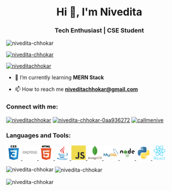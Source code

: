 <h1 align="center">Hi 👋, I'm Nivedita</h1>
<h3 align="center">Tech Enthusiast | CSE Student </h3>

<p align="left"> <img src="https://komarev.com/ghpvc/?username=nivedita-chhokar&label=Profile%20views&color=0e75b6&style=flat" alt="nivedita-chhokar" /> </p>

<p align="left"> <a href="https://github.com/ryo-ma/github-profile-trophy"><img src="https://github-profile-trophy.vercel.app/?username=nivedita-chhokar" alt="nivedita-chhokar" /></a> </p>

<p align="left"> <a href="https://twitter.com/niveditachhokar" target="blank"><img src="https://img.shields.io/twitter/follow/niveditachhokar?logo=twitter&style=for-the-badge" alt="niveditachhokar" /></a> </p>

- 🌱 I’m currently learning **MERN Stack**

- 📫 How to reach me **niveditachhokar@gmail.com**

<h3 align="left">Connect with me:</h3>
<p align="left">
<a href="https://twitter.com/niveditachhokar" target="blank"><img align="center" src="https://raw.githubusercontent.com/rahuldkjain/github-profile-readme-generator/master/src/images/icons/Social/twitter.svg" alt="niveditachhokar" height="30" width="40" /></a>
<a href="https://linkedin.com/in/nivedita-chhokar-0aa936272" target="blank"><img align="center" src="https://raw.githubusercontent.com/rahuldkjain/github-profile-readme-generator/master/src/images/icons/Social/linked-in-alt.svg" alt="nivedita-chhokar-0aa936272" height="30" width="40" /></a>
<a href="https://discord.gg/callmenive" target="blank"><img align="center" src="https://raw.githubusercontent.com/rahuldkjain/github-profile-readme-generator/master/src/images/icons/Social/discord.svg" alt="callmenive" height="30" width="40" /></a>
</p>

<h3 align="left">Languages and Tools:</h3>
<p align="left"> <a href="https://www.w3schools.com/css/" target="_blank" rel="noreferrer"> <img src="https://raw.githubusercontent.com/devicons/devicon/master/icons/css3/css3-original-wordmark.svg" alt="css3" width="40" height="40"/> </a> <a href="https://expressjs.com" target="_blank" rel="noreferrer"> <img src="https://raw.githubusercontent.com/devicons/devicon/master/icons/express/express-original-wordmark.svg" alt="express" width="40" height="40"/> </a> <a href="https://www.w3.org/html/" target="_blank" rel="noreferrer"> <img src="https://raw.githubusercontent.com/devicons/devicon/master/icons/html5/html5-original-wordmark.svg" alt="html5" width="40" height="40"/> </a> <a href="https://www.java.com" target="_blank" rel="noreferrer"> <img src="https://raw.githubusercontent.com/devicons/devicon/master/icons/java/java-original.svg" alt="java" width="40" height="40"/> </a> <a href="https://developer.mozilla.org/en-US/docs/Web/JavaScript" target="_blank" rel="noreferrer"> <img src="https://raw.githubusercontent.com/devicons/devicon/master/icons/javascript/javascript-original.svg" alt="javascript" width="40" height="40"/> </a> <a href="https://www.mongodb.com/" target="_blank" rel="noreferrer"> <img src="https://raw.githubusercontent.com/devicons/devicon/master/icons/mongodb/mongodb-original-wordmark.svg" alt="mongodb" width="40" height="40"/> </a> <a href="https://www.mysql.com/" target="_blank" rel="noreferrer"> <img src="https://raw.githubusercontent.com/devicons/devicon/master/icons/mysql/mysql-original-wordmark.svg" alt="mysql" width="40" height="40"/> </a> <a href="https://nodejs.org" target="_blank" rel="noreferrer"> <img src="https://raw.githubusercontent.com/devicons/devicon/master/icons/nodejs/nodejs-original-wordmark.svg" alt="nodejs" width="40" height="40"/> </a> <a href="https://www.python.org" target="_blank" rel="noreferrer"> <img src="https://raw.githubusercontent.com/devicons/devicon/master/icons/python/python-original.svg" alt="python" width="40" height="40"/> </a> <a href="https://reactjs.org/" target="_blank" rel="noreferrer"> <img src="https://raw.githubusercontent.com/devicons/devicon/master/icons/react/react-original-wordmark.svg" alt="react" width="40" height="40"/> </a> </p>

<p><img align="left" src="https://github-readme-stats.vercel.app/api/top-langs?username=nivedita-chhokar&show_icons=true&locale=en&layout=compact" alt="nivedita-chhokar" /></p>

<p>&nbsp;<img align="center" src="https://github-readme-stats.vercel.app/api?username=nivedita-chhokar&show_icons=true&locale=en" alt="nivedita-chhokar" /></p>

<p><img align="center" src="https://github-readme-streak-stats.herokuapp.com/?user=nivedita-chhokar&" alt="nivedita-chhokar" /></p>
